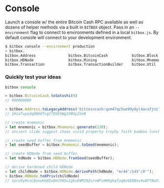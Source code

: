 # Console

Launch a console w/ the entire Bitcoin Cash RPC available as well as dozens of helper methods via a built in `BITBOX` object. Pass in an `--environment` flag to connect to environments defined in a local `bitbox.js`. By default console will connect to your development environment.

```bash
$ bitbox console --environment production
> bitbox.
bitbox.Address               bitbox.BitcoinCash           bitbox.Block                 bitbox.Blockchain            bitbox.Control               bitbox.Crypto                bitbox.ECPair                bitbox.Generating            bitbox.restURL
bitbox.HDNode                bitbox.Mining                bitbox.Mnemonic              bitbox.Network               bitbox.Price                 bitbox.RawTransactions       bitbox.Script                bitbox.Socket
bitbox.Transaction           bitbox.TransactionBuilder    bitbox.Util
```

### <a name="test-ideas"></a> Quickly test your ideas

```javascript
bitbox console

> bitbox.BitcoinCash.toSatoshi(9)
// 900000000

> bitbox.Address.toLegacyAddress('bitcoincash:qzm47qz5ue99y9yl4aca7jnz7dwgdenl85jkfx3znl')
// 1HiaTupadqQN66Tvgt7QSE5Wg13BUy25eN

// create mnemonic
> let mnemonic = bitbox.Mnemonic.generate(128);
// ancient slide suggest chaos vivid property trophy faith bamboo lunch save hint

// create seed buffer from mnemonic
> let seedBuffer = bitbox.Mnemonic.toSeed(mnemonic);

// create HDNode from seed buffer
> let hdNode = bitbox.HDNode.fromSeed(seedBuffer);

// derive hardened child HDNode
> let childNode = bitbox.HDNode.derivePath(hdNode, "m/44'/145'/0'");
> bitbox.HDNode.toXPriv(childNode)
// xprv9yHczLBaxwHo85o8mJVHSu1ghxEWM2QZcrvWFvHWXgkqfuqNz6EDNxv4wAPTBwX7nkrnBTPgdCZi7qyQAF72MF4KTq9UzzygDhvBajpwScs
```
